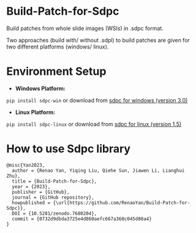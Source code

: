 # Build-Patch-for-Sdpc
Build patches from whole slide images (WSIs) in .sdpc format.

Two approaches (build with/ without .sdpl) to build patches are given for two different platforms (windows/ linux). 

# Environment Setup
- **Windows Platform:** 

`pip install sdpc-win` or download from [sdpc for windows (version 3.0)](https://pypi.org/project/sdpc-win/#files)

- **Linux Platform:**

`pip install sdpc-linux` or download from [sdpc for linux (version 1.5)](https://pypi.org/project/sdpc-linux/#files)

# How to use Sdpc library
```
@misc{Yan2023,
  author = {Renao Yan, Yiqing Liu, Qiehe Sun, Jiawen Li, Lianghui Zhu},
  title = {Build-Patch-for-Sdpc},
  year = {2023},
  publisher = {GitHub},
  journal = {GitHub repository},
  howpublished = {\url{https://github.com/RenaoYan/Build-Patch-for-Sdpc}},
  DOI = {10.5281/zenodo.7680204},
  commit = {0732d9dbda3725e4d860aefc667a360c045d80a4}
}
```
